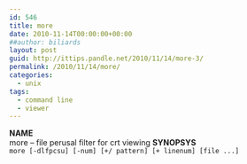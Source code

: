 ```yaml
---
id: 546
title: more
date: 2010-11-14T00:00:00+00:00
##author: biliards
layout: post
guid: http://ittips.pandle.net/2010/11/14/more-3/
permalink: /2010/11/14/more/
categories:
  - unix
tags:
  - command line
  - viewer
---
```

**NAME**  
more &#8211; file perusal filter for crt viewing **SYNOPSYS**  
`more [-dlfpcsu] [-num] [+/ pattern] [+ linenum] [file ...]`

